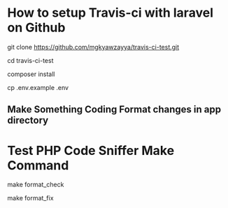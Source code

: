 # How to setup Travis-ci with laravel on Github

git clone https://github.com/mgkyawzayya/travis-ci-test.git

cd travis-ci-test

composer install

cp .env.example .env

## Make Something Coding Format changes in app directory 

# Test PHP Code Sniffer Make Command

make format_check

make format_fix



